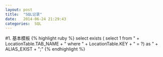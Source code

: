 ```yaml
---
layout: post
title:  "SQL记录"
date:   2014-06-24 21:29:43
categories:  SQL
---
```

#1. 基本模板
{% highlight ruby %}
select exists ( select 1 from " + LocationTable.TAB_NAME + " where " + LocationTable.KEY + " = ?) as " + ALIAS_EXIST + ";"
{% endhighlight %}

